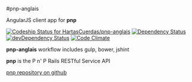 #pnp-anglais

AngularJS client app for **pnp**

[ ![Codeship Status for HartasCuerdas/pnp-anglais](https://www.codeship.io/projects/daa60ec0-2af3-0132-f351-063bdc17874c/status)](https://www.codeship.io/projects/38433) [![Dependency Status](https://gemnasium.com/HartasCuerdas/pnp-anglais.svg)](https://gemnasium.com/HartasCuerdas/pnp-anglais) [![devDependency Status](https://david-dm.org/HartasCuerdas/pnp-anglais/dev-status.svg)](https://david-dm.org/HartasCuerdas/pnp-anglais#info=devDependencies) [![Code Climate](https://codeclimate.com/github/HartasCuerdas/pnp-anglais/badges/gpa.svg)](https://codeclimate.com/github/HartasCuerdas/pnp-anglais)

**pnp-anglais** workflow includes gulp, bower, jshint

**pnp** is the P n' P Rails RESTful Service API

[pnp repository on github](https://github.com/HartasCuerdas/pnp)
